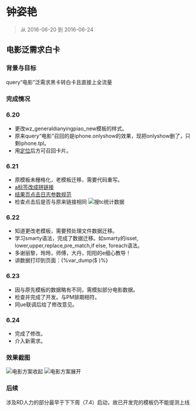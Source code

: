 # 钟姿艳
> 从 2016-06-20 到 2016-06-24

## 电影泛需求白卡

### 背景与目标

query“电影”泛需求黑卡转白卡且直接上全流量

### 完成情况

### 6.20
- 更改wz_generaldianyingpiao_new模板的样式。
- 原来query“电影”召回的是iphone.onlyshow的效果，现把onlyshow删了，只剩iphone.tpl。
- 用[定位](https://wwwhttps.baidu.com/s?word=%E4%BA%94%E9%81%93%E5%8F%A3&sa=tb&ts=2692214&t_kt=0&ie=utf-8&rsv_t=aae9Upvl1x1%252FlIxEa61xRMN4yZ1RpjW%252FITj%252FQ%252BUflemaVBG74dm8&tn=iphone&rsv_pq=16735486469939678424&ss=101&t_it=1&rsv_sug4=6915&inputT=6310&oq=%E9%99%84%E4%BB%B6%E5%9B%A2%E8%B4%AD)后方可召回卡片。

### 6.21
- 原模板未栅格化，老模板迁移，需要代码重写。
- [a标签改成拼链接](http://sfe.baidu.com/#/%E6%97%A0%E7%BA%BF%E8%BD%AC%E7%A0%81/%E6%A8%A1%E6%9D%BF%E6%8B%BC%E6%8E%A5%E8%B7%B3%E8%BD%AC%E9%93%BE%E6%8E%A5)
- [结果页点击日志参数规范](http://wiki.baidu.com/pages/viewpage.action?pageId=181805085)
- 检查点击后是否与原来链接相同
![搜tc统计数据](http://gitlab.baidu.com/psfe/ala-weeklyreport/uploads/d72b2d282b5c899b788e96cd3a760774/屏幕快照_2016-06-21_19.15.41.png)

### 6.22
- 知道更改老模板，需要预处理文件数据迁移。
- 学习smarty语法，完成了数据迁移。如smarty的isset, lower,upper,replace,pre_match,if else, foreach语法。
- 多谢丽黎，玲玲，师傅，大丹，阳阳的e细心教导！
- 讲数据打印到页面：{%var_dump($ )%}

### 6.23
- 因与原先模板的数据略有不同，需模拟部分电影数据。
- 检查并完成了开发。与PM排期相符。
- 同ue联调后给了修改意见。

### 6.24
- 完成了修改。
- 介入新需求。

### 效果截图

![电影方案收起](http://gitlab.baidu.com/psfe/ala-weeklyreport/uploads/bf56ab7ce71e18e472d1d22acab8bcc8/电影方案收起.png)
![电影方案展开](http://gitlab.baidu.com/psfe/ala-weeklyreport/uploads/04bf9c55e3660621a07971d644ac92ea/电影方案展开.png)

### 后续

涉及RD人力的部分最早于下下周（7.4）启动，故已开发完的模板仍不能提测上线